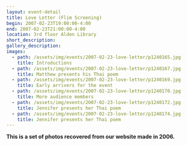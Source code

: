 ```yaml
---
layout: event-detail
title: Love Letter (Flim Screening)
begin: 2007-02-23T19:00:00-4:00
end: 2007-02-23T21:00:00-4:00
location: 3rd floor Alden Library
short_description:  
gallery_description: 
images:
  - path: /assets/img/events/2007-02-23-love-letter/p1240165.jpg
    title: Introductions
  - path: /assets/img/events/2007-02-23-love-letter/p1240167.jpg
    title: Matthew presents his Thai poem
  - path: /assets/img/events/2007-02-23-love-letter/p1240169.jpg
    title: Early arrivers for the event
  - path: /assets/img/events/2007-02-23-love-letter/p1240170.jpg
    title: More audience members
  - path: /assets/img/events/2007-02-23-love-letter/p1240172.jpg
    title: Jennifer presents her Thai poem
  - path: /assets/img/events/2007-02-23-love-letter/p1240174.jpg
    title: Jennifer presents her Thai poem
---
```


**This is a set of photos recovered from our website made in 2006.**
